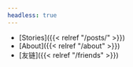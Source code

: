 ```yaml
---
headless: true
---
```

- [Stories]({{< relref "/posts/" >}})
- [About]({{< relref "/about" >}})
- [友链]({{< relref "/friends" >}})

